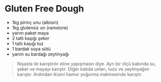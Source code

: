 # Gluten Free Dough
- 1kg pirinç unu (albisin)
- 1kg glutensiz un (ramstore)
- yarım paket maya
- 2 tatlı kaşığı şeker
- 1 tatlı kaşığı tuz
- 1 bardak soya sütü
- yarım su bardağı zeytinyağı

>Nişasta ile karıştırılır eline yapışmasın diye.
Ayrı bir ölçü kabında su, şeker ve mayayı karıştır.
Diğer kabda unları, tuzu ve zeytinyağını karıştır.
Ardından ikisini hamur yoğurma makinesinde karıştır.


